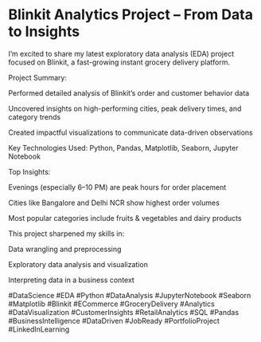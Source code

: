 
# Blinkit Analytics Project – From Data to Insights

I’m excited to share my latest exploratory data analysis (EDA) project focused on Blinkit, a fast-growing instant grocery delivery platform.

Project Summary:

Performed detailed analysis of Blinkit’s order and customer behavior data

Uncovered insights on high-performing cities, peak delivery times, and category trends

Created impactful visualizations to communicate data-driven observations

Key Technologies Used:
Python, Pandas, Matplotlib, Seaborn, Jupyter Notebook

Top Insights:

Evenings (especially 6–10 PM) are peak hours for order placement

Cities like Bangalore and Delhi NCR show highest order volumes

Most popular categories include fruits & vegetables and dairy products

This project sharpened my skills in:

Data wrangling and preprocessing

Exploratory data analysis and visualization

Interpreting data in a business context

#DataScience #EDA #Python #DataAnalysis #JupyterNotebook #Seaborn #Matplotlib #Blinkit #ECommerce #GroceryDelivery #Analytics #DataVisualization #CustomerInsights #RetailAnalytics #SQL #Pandas #BusinessIntelligence #DataDriven #JobReady #PortfolioProject #LinkedInLearning
